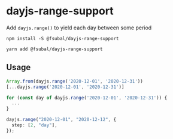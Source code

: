 # dayjs-range-support

Add `dayjs.range()` to yield each day between some period

```
npm install -S @fsubal/dayjs-range-support
```

```
yarn add @fsubal/dayjs-range-support
```

## Usage

```ts
Array.from(dayjs.range('2020-12-01', '2020-12-31'))
[...dayjs.range('2020-12-01', '2020-12-31')]

for (const day of dayjs.range('2020-12-01', '2020-12-31')) {
  ...
}
```

```ts
dayjs.range("2020-12-01", "2020-12-12", {
  step: [2, "day"],
});
```

